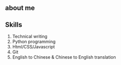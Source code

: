 ## about me
## Skills
1. Technical writing
2. Python programming
3. Html/CSS/Javascript
4. Git
5. English to Chinese & Chinese to English translation
